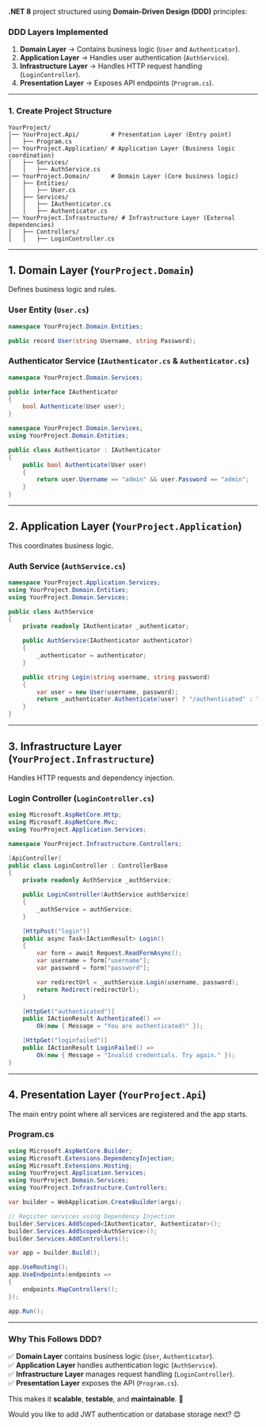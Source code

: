 **.NET 8** project structured using **Domain-Driven Design (DDD)** principles:  

### **DDD Layers Implemented**  
1. **Domain Layer** → Contains business logic (`User` and `Authenticator`).  
2. **Application Layer** → Handles user authentication (`AuthService`).  
3. **Infrastructure Layer** → Handles HTTP request handling (`LoginController`).  
4. **Presentation Layer** → Exposes API endpoints (`Program.cs`).  

---

### **1. Create Project Structure**
```
YourProject/
│── YourProject.Api/         # Presentation Layer (Entry point)
│   ├── Program.cs
│── YourProject.Application/ # Application Layer (Business logic coordination)
│   ├── Services/
│   │   ├── AuthService.cs
│── YourProject.Domain/      # Domain Layer (Core business logic)
│   ├── Entities/
│   │   ├── User.cs
│   ├── Services/
│   │   ├── IAuthenticator.cs
│   │   ├── Authenticator.cs
│── YourProject.Infrastructure/ # Infrastructure Layer (External dependencies)
│   ├── Controllers/
│   │   ├── LoginController.cs
```

---

## **1. Domain Layer (`YourProject.Domain`)**
Defines business logic and rules.  

### **User Entity (`User.cs`)**
```csharp
namespace YourProject.Domain.Entities;

public record User(string Username, string Password);
```

### **Authenticator Service (`IAuthenticator.cs` & `Authenticator.cs`)**
```csharp
namespace YourProject.Domain.Services;

public interface IAuthenticator
{
    bool Authenticate(User user);
}
```

```csharp
namespace YourProject.Domain.Services;
using YourProject.Domain.Entities;

public class Authenticator : IAuthenticator
{
    public bool Authenticate(User user)
    {
        return user.Username == "admin" && user.Password == "admin";
    }
}
```

---

## **2. Application Layer (`YourProject.Application`)**
This coordinates business logic.  

### **Auth Service (`AuthService.cs`)**
```csharp
namespace YourProject.Application.Services;
using YourProject.Domain.Entities;
using YourProject.Domain.Services;

public class AuthService
{
    private readonly IAuthenticator _authenticator;

    public AuthService(IAuthenticator authenticator)
    {
        _authenticator = authenticator;
    }

    public string Login(string username, string password)
    {
        var user = new User(username, password);
        return _authenticator.Authenticate(user) ? "/authenticated" : "/loginfailed";
    }
}
```

---

## **3. Infrastructure Layer (`YourProject.Infrastructure`)**
Handles HTTP requests and dependency injection.  

### **Login Controller (`LoginController.cs`)**
```csharp
using Microsoft.AspNetCore.Http;
using Microsoft.AspNetCore.Mvc;
using YourProject.Application.Services;

namespace YourProject.Infrastructure.Controllers;

[ApiController]
public class LoginController : ControllerBase
{
    private readonly AuthService _authService;

    public LoginController(AuthService authService)
    {
        _authService = authService;
    }

    [HttpPost("login")]
    public async Task<IActionResult> Login()
    {
        var form = await Request.ReadFormAsync();
        var username = form["username"];
        var password = form["password"];

        var redirectUrl = _authService.Login(username, password);
        return Redirect(redirectUrl);
    }

    [HttpGet("authenticated")]
    public IActionResult Authenticated() =>
        Ok(new { Message = "You are authenticated!" });

    [HttpGet("loginfailed")]
    public IActionResult LoginFailed() =>
        Ok(new { Message = "Invalid credentials. Try again." });
}
```

---

## **4. Presentation Layer (`YourProject.Api`)**
The main entry point where all services are registered and the app starts.  

### **Program.cs**
```csharp
using Microsoft.AspNetCore.Builder;
using Microsoft.Extensions.DependencyInjection;
using Microsoft.Extensions.Hosting;
using YourProject.Application.Services;
using YourProject.Domain.Services;
using YourProject.Infrastructure.Controllers;

var builder = WebApplication.CreateBuilder(args);

// Register services using Dependency Injection
builder.Services.AddScoped<IAuthenticator, Authenticator>();
builder.Services.AddScoped<AuthService>();
builder.Services.AddControllers();

var app = builder.Build();

app.UseRouting();
app.UseEndpoints(endpoints =>
{
    endpoints.MapControllers();
});

app.Run();
```

---

### **Why This Follows DDD?**
✅ **Domain Layer** contains business logic (`User`, `Authenticator`).  
✅ **Application Layer** handles authentication logic (`AuthService`).  
✅ **Infrastructure Layer** manages request handling (`LoginController`).  
✅ **Presentation Layer** exposes the API (`Program.cs`).  

This makes it **scalable**, **testable**, and **maintainable**. 🚀  

Would you like to add JWT authentication or database storage next? 😊

